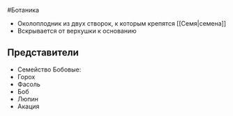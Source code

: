 #Ботаника 
- Околоплодник из двух створок, к которым крепятся [[Семя|семена]]
- Вскрывается от верхушки к основанию 
## Представители
- Семейство Бобовые:
- Горох
- Фасоль
- Боб
- Люпин
- Акация 